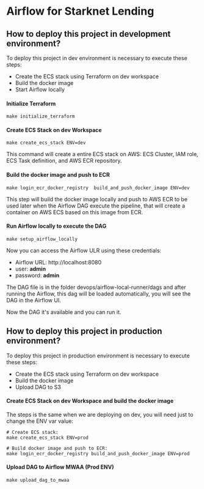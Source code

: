 # Airflow for Starknet Lending

## How to deploy this project in development environment?

To deploy this project in dev environment is necessary to execute these steps:

* Create the ECS stack using Terraform on dev workspace
* Build the docker image
* Start Airflow locally

#### Initialize Terraform

```
make initialize_terraform
```
#### Create ECS Stack on dev Workspace

```
make create_ecs_stack ENV=dev
```

This command will create a entire ECS stack on AWS: ECS Cluster, IAM role, ECS Task definition, and AWS ECR repository.

#### Build the docker image and push to ECR

```
make login_ecr_docker_registry  build_and_push_docker_image ENV=dev
```

This step will build the docker image locally and push to AWS ECR to be used later when the Airflow DAG execute the pipeline, that will create a container on AWS ECS based on this image from ECR.

#### Run Airflow locally to execute the DAG

```
make setup_airflow_locally
```

Now you can access the Airflow ULR using these credentials:
* Airflow URL: http://localhost:8080
* user: **admin**
* password: **admin**

The DAG file is in the folder devops/airflow-local-runner/dags and after running the Airflow, this dag will be loaded automatically, you will see the DAG in the Airflow UI.

Now the DAG it's available and you can run it.

## How to deploy this project in production environment?

To deploy this project in production environment is necessary to execute these steps:

* Create the ECS stack using Terraform on dev workspace
* Build the docker image
* Upload DAG to S3

#### Create ECS Stack on dev Workspace and build the docker image

The steps is the same when we are deploying on dev, you will need just to change the ENV var value:

```
# Create ECS stack:
make create_ecs_stack ENV=prod

# Build docker image and push to ECR:
make login_ecr_docker_registry build_and_push_docker_image ENV=prod
``` 
#### Upload DAG to Airflow MWAA (Prod ENV)

```
make upload_dag_to_mwaa
```